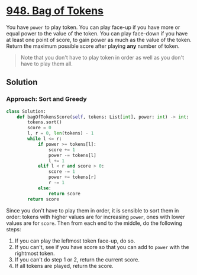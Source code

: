 # [948. Bag of Tokens](https://leetcode.com/problems/bag-of-tokens/?envType=daily-question&envId=2024-03-04)

You have `power` to play token. You can play face-up if you have more or equal power to the value of the token. You can play face-down if you have at least one point of score, to gain power as much as the value of the token. Return the maximum possible score after playing **any** number of token.

> Note that you don't have to play token in order as well as you don't have to play them all.

## Solution

### Approach: Sort and Greedy

```python
class Solution:
    def bagOfTokensScore(self, tokens: List[int], power: int) -> int:
        tokens.sort()
        score = 0
        l, r = 0, len(tokens) - 1
        while l <= r:
            if power >= tokens[l]:
                score += 1
                power -= tokens[l]
                l += 1
            elif l < r and score > 0:
                score -= 1
                power += tokens[r]
                r -= 1
            else:
                return score
        return score

```

Since you don't have to play them in order, it is sensible to sort them in order: tokens with higher values are for increasing `power`, ones with lower values are for `score`. Then from each end to the middle, do the following steps:

1. If you can play the leftmost token face-up, do so.
2. If you can't, see if you have score so that you can add to `power` with the rightmost token.
3. If you can't do step 1 or 2, return the current score.
4. If all tokens are played, return the score.
